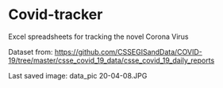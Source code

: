 # Covid-tracker
Excel spreadsheets for tracking the novel Corona Virus

Dataset from: 
https://github.com/CSSEGISandData/COVID-19/tree/master/csse_covid_19_data/csse_covid_19_daily_reports

Last saved image: data_pic 20-04-08.JPG
